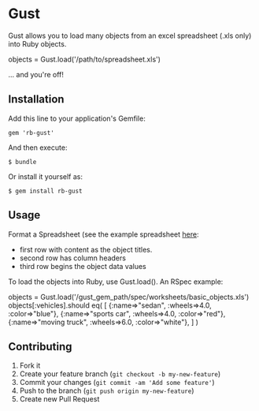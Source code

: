 # Gust

Gust allows you to load many objects from an excel spreadsheet (.xls only) into Ruby objects.

objects = Gust.load('/path/to/spreadsheet.xls')

... and you're off!

## Installation

Add this line to your application's Gemfile:

    gem 'rb-gust'

And then execute:

    $ bundle

Or install it yourself as:

    $ gem install rb-gust

## Usage

Format a Spreadsheet (see the example spreadsheet [here](spec/workbooks/basic_objects.xls):

+ first row with content as the object titles.
+ second row has column headers
+ third row begins the object data values

To load the objects into Ruby, use Gust.load(). An RSpec example:

objects = Gust.load('/gust\_gem\_path/spec/worksheets/basic\_objects.xls')
objects[:vehicles].should eq(
  [
    {:name=>"sedan", :wheels=>4.0, :color=>"blue"},
    {:name=>"sports car", :wheels=>4.0, :color=>"red"},
    {:name=>"moving truck", :wheels=>6.0, :color=>"white"},
  ]
)

## Contributing

1. Fork it
2. Create your feature branch (`git checkout -b my-new-feature`)
3. Commit your changes (`git commit -am 'Add some feature'`)
4. Push to the branch (`git push origin my-new-feature`)
5. Create new Pull Request
